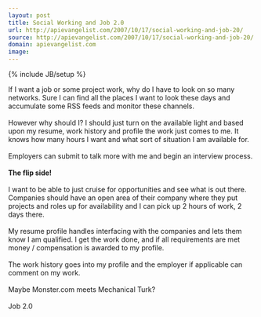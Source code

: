 ```yaml
---
layout: post
title: Social Working and Job 2.0
url: http://apievangelist.com/2007/10/17/social-working-and-job-20/
source: http://apievangelist.com/2007/10/17/social-working-and-job-20/
domain: apievangelist.com
image: 
---
```

{% include JB/setup %}<p>If I want a job or some project work, why do I have to look on so many networks. Sure I can find all the places I want to look these days and accumulate some RSS feeds and monitor these channels.<br /><br />However why should I? I should just turn on the available light and based upon my resume, work history and profile the work just comes to me. It knows how many hours I want and what sort of situation I am available for.<br /><br />Employers can submit to talk more with me and begin an interview process.<br /><br /><span style="font-weight: bold;">The flip side!</span><br /><br />I want to be able to just cruise for opportunities and see what is out there. Companies should have an open area of their company where they put projects and roles up for availability and I can pick up 2 hours of work, 2 days there.<br /><br />My resume profile handles interfacing with the companies and lets them know I am qualified. I get the work done, and if all requirements are met money / compensation is awarded to my profile.<br /><br />The work history goes into my profile and the employer if applicable can comment on my work.<br /><br />Maybe Monster.com meets Mechanical Turk?<br /><br />Job 2.0</p>
